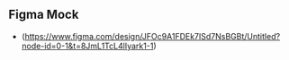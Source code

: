 ## Figma Mock 
* (https://www.figma.com/design/JFOc9A1FDEk7ISd7NsBGBt/Untitled?node-id=0-1&t=8JmL1TcL4lIyark1-1)